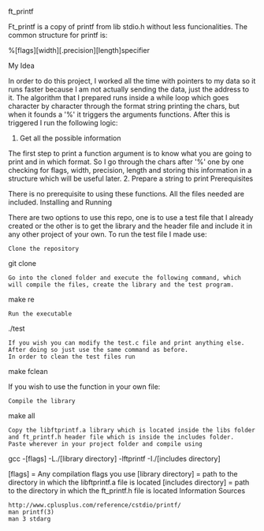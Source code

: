 ft_printf

Ft_printf is a copy of printf from lib stdio.h without less funcionalities.  The common structure for printf is:

%[flags][width][.precision][length]specifier

My Idea

In order to do this project, I worked all the time with pointers to my data so it runs faster because I am not actually sending the data, just the address to it. The algorithm that I prepared runs inside a while loop which goes character by character through the format string printing the chars, but when it founds a '%' it triggers the arguments functions. After this is triggered I run the following logic:
1. Get all the possible information

The first step to print a function argument is to know what you are going to print and in which format. So I go through the chars after '%' one by one checking for flags, width, precision, length and storing this information in a structure which will be useful later.
2. Prepare a string to print
Prerequisites

There is no prerequisite to using these functions. All the files needed are included.
Installing and Running

There are two options to use this repo, one is to use a test file that I already created or the other is to get the library and the header file and include it in any other project of your own.
To run the test file I made use:

    Clone the repository

git clone 

    Go into the cloned folder and execute the following command, which will compile the files, create the library and the test program.

make re

    Run the executable

./test

    If you wish you can modify the test.c file and print anything else. After doing so just use the same command as before.
    In order to clean the test files run

make fclean

If you wish to use the function in your own file:

    Compile the library

make all

    Copy the libftprintf.a library which is located inside the libs folder and ft_printf.h header file which is inside the includes folder.
    Paste wherever in your project folder and compile using

gcc -[flags] -L./[library directory] -lftprintf -I./[includes directory]

[flags] = Any compilation flags you use [library directory] = path to the directory in which the libftprintf.a file is located [includes directory] = path to the directory in which the ft_printf.h file is located
Information Sources

    http://www.cplusplus.com/reference/cstdio/printf/
    man printf(3)
	man 3 stdarg

